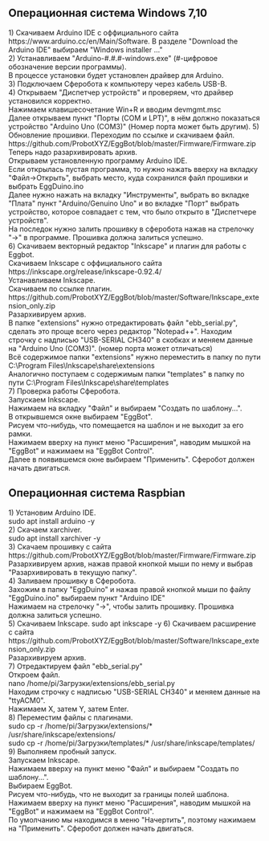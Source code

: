 <html>
<body>
                                                  <h2>Операционная система Windows 7,10</h2>
<p>1) Скачиваем Arduino IDE с оффициального сайта https://www.arduino.cc/en/Main/Software. 
    В разделе "Download the Arduino IDE" выбираем "Windows installer ..."<br>
2) Устанавливаем "Arduino-#.#.#-windows.exe" (#-цифровое обозначение версии программы).<br>
    В процессе установки будет установлен драйвер для Arduino.<br>
3) Подключаем Сферобота к компьютеру через кабель USB-B.<br>
4) Открываем "Диспетчер устройств" и проверяем, что драйвер установился корректно.<br>
    Нажимаем клавишесочетание Win+R и вводим devmgmt.msc<br>
    Далее открываем пункт "Порты (COM и LPT)", в нём должно показаться устройство "Arduino Uno (COM3)" (Номер порта может быть другим).
5) Обновление прошивки.
   Переходим по ссылке и скачиваем файл. https://github.com/ProbotXYZ/EggBot/blob/master/Firmware/Firmware.zip<br>
   	Теперь надо разархивировать архив.<br>
  	Открываем установленную программу Arduino IDE.<br>
   	Если открылась пустая программа, то нужно нажать вверху на вкладку "Файл->Открыть", выбрать место, куда сохранился файл прошивки и выбрать EggDuino.ino<br>
   	Далее нужно нажать на вкладку "Инструменты", выбрать во вкладке "Плата" пункт "Arduino/Genuino Uno" и во вкладке "Порт" выбрать устройство, которое совпадает с тем, что было открыто в "Диспетчере устройств".<br>
   	На последок нужно залить прошивку в сферобота нажав на стрелочку "->" в программе. Прошивка должна залиться успешно.<br>
6) Скачиваем векторный редактор "Inkscape" и плагин для работы с Eggbot.<br>
		Скачиваем Inkscape с оффициального сайта https://inkscape.org/release/inkscape-0.92.4/ <br>
		Устанавливаем Inkscape.<br>
		Скачиваем по ссылке плагин. https://github.com/ProbotXYZ/EggBot/blob/master/Software/Inkscape_extension_only.zip <br>
		Разархивируем архив.<br>
		В папке "extensions" нужно отредактировать файл "ebb_serial.py", сделать это проще всего через редактор "Notepad++". Находим строчку с надписью "USB-SERIAL CH340" в скобках и меняем данные на "Arduino Uno (COM3)". (номер порта может отличаться)<br>
		Всё содержимое папки "extensions" нужно переместить в папку по пути C:\Program Files\Inkscape\share\extensions<br>
		Аналогично поступаем с содержимым папки "templates" в папку по пути C:\Program Files\Inkscape\share\templates<br>
7) Проверка работы Сферобота.<br>
		Запускаем Inkscape.<br>
		Нажимаем на вкладку "Файл" и выбираем "Создать по шаблону...".<br>
		В открывшемся окне выбираем "EggBot".<br>
		Рисуем что-нибудь, что помещается на шаблон и не выходит за его рамки.<br>
		Нажимаем вверху на пункт меню "Расширения", наводим мышкой на "EggBot" и нажимаем на "EggBot Control".<br>
		Далее в появившемся окне выбираем "Применить". Сферобот должен начать двигаться.<br>
</p>
                                                  <h2>Операционная система Raspbian</h2>
<p>1) Установим Arduino IDE.<br>
			sudo apt install arduino -y<br>
2) Скачаем xarchiver.<br>
			sudo apt install xarchiver -y <br>
3) Скачаем прошивку с сайта https://github.com/ProbotXYZ/EggBot/blob/master/Firmware/Firmware.zip <br>
		Разархивируем архив, нажав правой кнопкой мыши по нему и выбрав "Разархивировать в текущую папку".<br>
4) Заливаем прошивку в Сферобота. <br>
		Захожим в папку "EggDuino" и нажав правой кнопкой мыши по файлу "EggDuino.ino" выбираем пункт "Arduino IDE"<br>
		Нажимаем на стрелочку "->", чтобы залить прошивку. Прошивка должна залиться успешно.<br>
5) Скачиваем Inkscape.
			sudo apt inkscape -y
6) Скачиваем расширение с сайта https://github.com/ProbotXYZ/EggBot/blob/master/Software/Inkscape_extension_only.zip<br>
		Разархивируем архив.<br>
7) Отредактируем файл "ebb_serial.py"<br>
		Откроем файл.<br>
			nano /home/pi/Загрузки/extensions/ebb_serial.py <br>
		Находим строчку с надписью "USB-SERIAL CH340" и меняем данные на "ttyACM0".<br>
		Нажимаем X, затем Y, затем Enter.<br>
8) Переместим файлы с плагинами.<br>
			sudo cp -r /home/pi/Загрузки/extensions/* /usr/share/inkscape/extensions/<br>
			sudo cp -r /home/pi/Загрузки/templates/* /usr/share/inkscape/templates/<br>
9) Выполняем пробный запуск.<br>
		Запускаем Inkscape.<br>
		Нажимаем вверху на пункт меню "Файл" и выбираем "Создать по шаблону...".<br>
		Выбираем EggBot.<br>
		Рисуем что-нибудь, что не выходит за границы полей шаблона.<br>
		Нажимаем вверху на пункт меню "Расширения", наводим мышкой на "EggBot" и нажимаем на "EggBot Control".<br>
		По умолчанию мы находимся в меню "Начертить", поэтому нажимаем на "Применить". Сферобот должен начать двигаться.<br>
</body>
</html>
